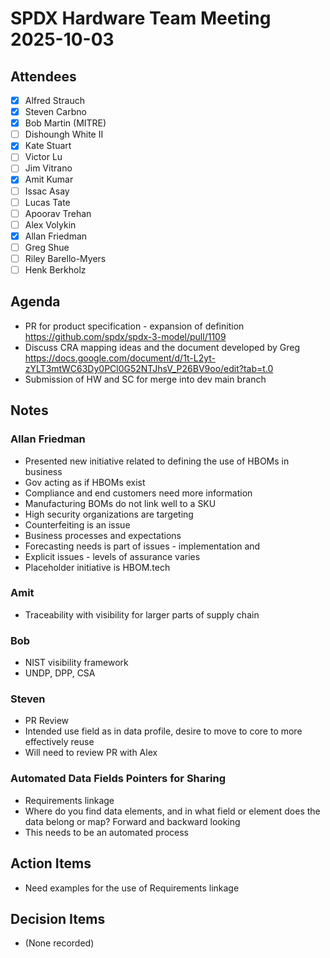 # SPDX Hardware Team Meeting 2025-10-03

## Attendees
- [x] Alfred Strauch
- [x] Steven Carbno
- [x] Bob Martin (MITRE)
- [ ] Dishoungh White II
- [x] Kate Stuart
- [ ] Victor Lu
- [ ] Jim Vitrano
- [x] Amit Kumar
- [ ] Issac Asay
- [ ] Lucas Tate
- [ ] Apoorav Trehan
- [ ] Alex Volykin
- [x] Allan Friedman
- [ ] Greg Shue
- [ ] Riley Barello-Myers
- [ ] Henk Berkholz

## Agenda
* PR for product specification - expansion of definition https://github.com/spdx/spdx-3-model/pull/1109
* Discuss CRA mapping ideas and the document developed by Greg https://docs.google.com/document/d/1t-L2yt-zYLT3mtWC63Dy0PCl0G52NTJhsV_P26BV9oo/edit?tab=t.0
* Submission of HW and SC for merge into dev main branch

## Notes

### Allan Friedman
* Presented new initiative related to defining the use of HBOMs in business
* Gov acting as if HBOMs exist
* Compliance and end customers need more information
* Manufacturing BOMs do not link well to a SKU
* High security organizations are targeting
* Counterfeiting is an issue
* Business processes and expectations
* Forecasting needs is part of issues - implementation and
* Explicit issues - levels of assurance varies
* Placeholder initiative is HBOM.tech

### Amit
* Traceability with visibility for larger parts of supply chain

### Bob
* NIST visibility framework
* UNDP, DPP, CSA

### Steven
* PR Review
* Intended use field as in data profile, desire to move to core to more effectively reuse
* Will need to review PR with Alex

### Automated Data Fields Pointers for Sharing
* Requirements linkage
* Where do you find data elements, and in what field or element does the data belong or map? Forward and backward looking
* This needs to be an automated process

## Action Items
* Need examples for the use of Requirements linkage

## Decision Items
* (None recorded)
